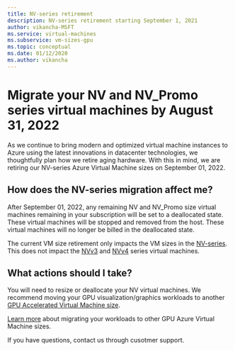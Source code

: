 ```yaml
---
title: NV-series retirement
description: NV-series retirement starting September 1, 2021
author: vikancha-MSFT
ms.service: virtual-machines
ms.subservice: vm-sizes-gpu
ms.topic: conceptual
ms.date: 01/12/2020
ms.author: vikancha
---
```

# Migrate your NV and NV_Promo series virtual machines by August 31, 2022
As we continue to bring modern and optimized virtual machine instances to Azure using the latest innovations in datacenter technologies, we thoughtfully plan how we retire aging hardware.
With this in mind, we are retiring our NV-series Azure Virtual Machine sizes on September 01, 2022.

## How does the NV-series migration affect me?  

After September 01, 2022, any remaining NV and NV_Promo size virtual machines remaining in your subscription will be set to a deallocated state. These virtual machines will be stopped and removed from the host. These virtual machines will no longer be billed in the deallocated state. 

The current VM size retirement only impacts the VM sizes in the [NV-series](nv-series.md). This does not impact the [NVv3](nvv3-series.md) and [NVv4](nvv4-series.md) series virtual machines. 

## What actions should I take?  

You will need to resize or deallocate your NV virtual machines. We recommend moving your GPU visualization/graphics workloads to another [GPU Accelerated Virtual Machine size](sizes-gpu.md).

[Learn more](nv-series-migration-guide.md) about migrating your workloads to other GPU Azure Virtual Machine sizes. 

If you have questions, contact us through cusotmer support.
